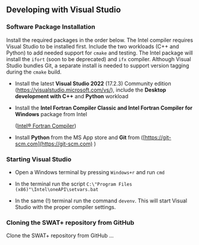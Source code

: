 ## Developing with Visual Studio

### Software Package Installation

Install the required packages in the order below. The Intel compiler requires Visual Studio to be installed first. Include the two workloads (C++ and Python) to add needed support for `cmake` and testing. The Intel package will install the `ifort` (soon to be deprecated) and `ifx` compiler. Although Visual Studio bundles Git, a separate install is needed to support version tagging during the `cmake` build.

- Install the latest **Visual Studio 2022** (17.2.3) Community edition (https://visualstudio.microsoft.com/vs/), include the **Desktop development with C++** and **Python** workload

- Install the **Intel Fortran Compiler Classic and Intel Fortran Compiler for Windows** package from Intel
  
  ([Intel® Fortran Compiler](https://www.intel.com/content/www/us/en/developer/tools/oneapi/fortran-compiler.html))

- Install **Python** from the MS App store and **Git** from ([https://git-scm.com](https://git-scm.com) )

### Starting Visual Studio

- Open a Windows terminal by pressing `Windows+r` and run `cmd`

- In the terminal run the script `C:\"Program Files (x86)"\Intel\oneAPI\setvars.bat`

- In the same (!) terminal run the command `devenv`. This will start Visual Studio with the proper compiler settings.

### Cloning the SWAT+ repository from GitHub

Clone the SWAT+ repository from GitHub ...
